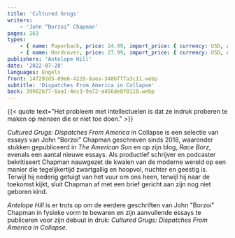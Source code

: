 ```yaml
---
title: 'Cultured Grugs'
writers:
    - 'John “Borzoi” Chapman'
pages: 263
types:
    - { name: Paperback, price: 24.99, import_price: { currency: USD, amount: 19.11 }, isbn: 978-1-956887-30-3 }
    - { name: Hardcover, price: 27.99, import_price: { currency: USD, amount: 0.0 }, isbn: 978-1-953730-79-4 }
publishers: 'Antelope Hill'
date: '2022-07-28'
languages: Engels
front: 14f292d5-09e6-4229-8aea-340bfffa3c11.webp
subtitle: 'Dispatches From America in Collapse'
back: 39982b77-6aa1-4ec3-9a72-a456de8f8110.webp
---
```


{{< quote text="Het probleem met intellectuelen is dat ze indruk proberen te maken op mensen die er niet toe doen." >}}
 
*Cultured Grugs: Dispatches From America* in Collapse is een selectie van essays van John “Borzoi” Chapman geschreven sinds 2018, waaronder stukken gepubliceerd in *The American Sun* en op zijn blog, *Race Borz*, evenals een aantal nieuwe essays. Als productief schrijver en podcaster bekritiseert Chapman nauwgezet de kwalen van de moderne wereld op een manier die tegelijkertijd zwartgallig en hoopvol, nuchter en geestig is. Terwijl hij nederig getuigt van het vuur om ons heen, terwijl hij naar de toekomst kijkt, sluit Chapman af met een brief gericht aan zijn nog niet geboren kind.

*Antelope Hill* is er trots op om de eerdere geschriften van John "Borzoi" Chapman in fysieke vorm te bewaren en zijn aanvullende essays te publiceren voor zijn debuut in druk: *Cultured Grugs: Dispatches From America in Collapse*.
